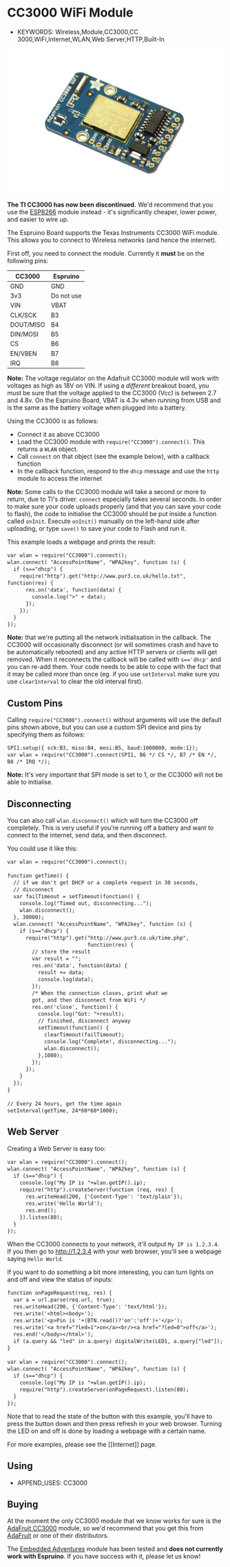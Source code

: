 <!--- Copyright (c) 2013 Gordon Williams, Pur3 Ltd. See the file LICENSE for copying permission. -->
CC3000 WiFi Module
================

* KEYWORDS: Wireless,Module,CC3000,CC 3000,WiFi,Internet,WLAN,Web Server,HTTP,Built-In

![AdaFruit CC3000](CC3000/adafruit.jpg)

**The TI CC3000 has now been discontinued.** We'd recommend that you use the [ESP8266](/ESP8266) module
instead - it's significantly cheaper, lower power, and easier to wire up.

The Espruino Board supports the Texas Instruments CC3000 WiFi module. This allows you to connect to Wireless networks (and hence the internet).

First off, you need to connect the module. Currently it **must** be on the following pins:

|  CC3000  |  Espruino |
|----------|-----------|
| GND      | GND       |
| 3v3      | Do not use |
| VIN      | VBAT      |
| CLK/SCK  | B3        |
| DOUT/MISO| B4        |
| DIN/MOSI | B5        |
| CS       | B6        |
| EN/VBEN  | B7        |
| IRQ      | B8        |


**Note:**  The voltage regulator on the Adafruit CC3000 module will work with voltages as high as 18V on VIN. If using a *different* breakout board, you must be sure that the voltage applied to the CC3000 (Vcc) is between 2.7 and 4.8v. On the Espruino Board, VBAT is 4.3v when running from USB and is the same as the battery voltage when plugged into a battery.

Using the CC3000 is as follows:

* Connect it as above CC3000
* Load the CC3000 module with ```require("CC3000").connect()```. This returns a ```WLAN``` object.
* Call ```connect``` on that object (see the example below), with a callback function
* In the callback function, respond to the ```dhcp``` message and use the ```http``` module to access the internet

**Note:** Some calls to the CC3000 module will take a second or more to return, due to TI's driver. ```connect``` especially takes several seconds. In order to make sure your code uploads properly (and that you can save your code to flash), the code to initialise the CC3000 should be put inside a function called `onInit`. Execute `onInit()` manually on the left-hand side after uploading, or type `save()` to save your code to Flash and run it.

This example loads a webpage and prints the result:

```
var wlan = require("CC3000").connect();
wlan.connect( "AccessPointName", "WPA2key", function (s) {
  if (s=="dhcp") {
    require("http").get("http://www.pur3.co.uk/hello.txt", function(res) {
      res.on('data', function(data) {
        console.log(">" + data);
      });
    });
  }
});
```

**Note:** that we're putting all the network initialisation in the callback. The CC3000 will occasionally disconnect (or will sometimes crash and have to be automatically rebooted) and any active HTTP servers or clients will get removed. When it reconnects the callback will be called with `s=='dhcp'` and you can re-add them. Your code needs to be able to cope with the fact that it may be called more than once (eg. if you use `setInterval` make sure you use `clearInterval` to clear the old interval first).

Custom Pins
-----------

Calling `require("CC3000").connect()` without arguments will use the default pins shown above, but you can use a custom SPI device and pins by specifying them as follows:

```
SPI1.setup({ sck:B3, miso:B4, mosi:B5, baud:1000000, mode:1});
var wlan = require("CC3000").connect(SPI1, B6 */ CS */, B7 /* EN */, B8 /* IRQ */);
```

**Note:** It's very important that SPI mode is set to 1, or the CC3000 will not be able to initialise.

Disconnecting
------------

You can also call ```wlan.disconnect()``` which will turn the CC3000 off completely. This is very useful if you're running off a battery and want to connect to the internet, send data, and then disconnect.

You could use it like this:

```
var wlan = require("CC3000").connect();

function getTime() {
  // if we don't get DHCP or a complete request in 30 seconds,
  // disconnect
  var failTimeout = setTimeout(function() {
    console.log("Timed out, disconnecting...");
    wlan.disconnect();
  }, 30000);
  wlan.connect( "AccessPointName", "WPA2key", function (s) {
    if (s=="dhcp") {
      require("http").get("http://www.pur3.co.uk/time.php",
                          function(res) {
        // store the result
        var result = "";
        res.on('data', function(data) {
          result += data;
          console.log(data);
        });
        /* When the connection closes, print what we
        got, and then disconnect from WiFi */
        res.on('close', function() {
          console.log("Got: "+result);
          // finished, disconnect anyway
          setTimeout(function() {
            clearTimeout(failTimeout);
            console.log("Complete!, disconnecting...");
            wlan.disconnect();
          },1000);
        });
      });
    }
  });
}

// Every 24 hours, get the time again
setInterval(getTime, 24*60*60*1000);
```

Web Server
---------

Creating a Web Server is easy too:

```
var wlan = require("CC3000").connect();
wlan.connect( "AccessPointName", "WPA2key", function (s) {
  if (s=="dhcp") {
    console.log("My IP is "+wlan.getIP().ip);
    require("http").createServer(function (req, res) {
      res.writeHead(200, {'Content-Type': 'text/plain'});
      res.write('Hello World');
      res.end();
    }).listen(80);
  }
});
```

When the CC3000 connects to your network, it'll output `My IP is 1.2.3.4`. If you then go to http://1.2.3.4 with your web browser, you'll see a webpage saying `Hello World`.

If you want to do something a bit more interesting, you can turn lights on and off and view the status of inputs:

```
function onPageRequest(req, res) {
  var a = url.parse(req.url, true);
  res.writeHead(200, {'Content-Type': 'text/html'});
  res.write('<html><body>');
  res.write('<p>Pin is '+(BTN.read()?'on':'off')+'</p>');
  res.write('<a href="?led=1">on</a><br/><a href="?led=0">off</a>');
  res.end('</body></html>');
  if (a.query && "led" in a.query) digitalWrite(LED1, a.query["led"]);
}

var wlan = require("CC3000").connect();
wlan.connect( "AccessPointName", "WPA2key", function (s) {
  if (s=="dhcp") {
    console.log("My IP is "+wlan.getIP().ip);
    require("http").createServer(onPageRequest).listen(80);
  }
});
```

Note that to read the state of the button with this example, you'll have to press the button down and then press refresh in your web browser. Turning the LED on and off is done by loading a webpage with a certain name.




For more examples, please see the [[Internet]] page.

Using
-----

* APPEND_USES: CC3000

Buying
-----

At the moment the only CC3000 module that we know works for sure is the [AdaFruit CC3000](http://www.adafruit.com/products/1469) module, so we'd recommend that you get this from [AdaFruit](http://www.adafruit.com) or one of their distributors.

The [Embedded Adventures](http://www.embeddedadventures.com/cc3000_wifi_module_wrl-3000.html) module has been tested and **does not currently work with Espruino**. If you have success with it, please let us know!
